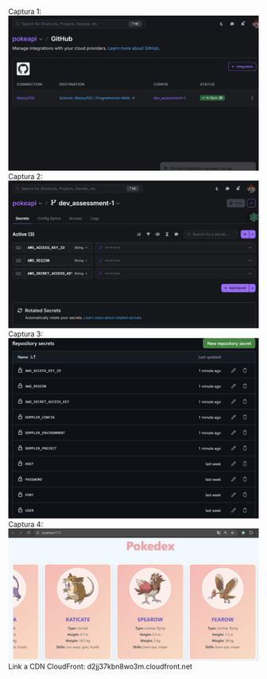 Captura 1:
![alt text](captura1.png)
Captura 2:
![alt text](captura2.png)
Captura 3:
![alt text](captura3.png)
Captura 4:
![alt text](captura4.png)
Link a CDN CloudFront: d2jj37kbn8wo3m.cloudfront.net
